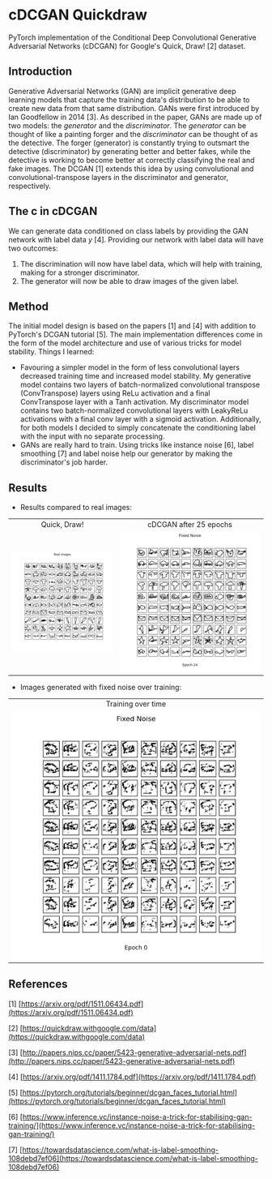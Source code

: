 # cDCGAN Quickdraw

PyTorch implementation of the Conditional Deep Convolutional Generative Adversarial Networks (cDCGAN) for Google's Quick, Draw! [2] dataset.

## Introduction
Generative Adversarial Networks (GAN) are implicit generative deep learning models that capture the training data's distribution to be able to create new data from that same distribution. GANs were first introduced by Ian Goodfellow in 2014 [3]. As described in the paper, GANs are made up of two models: the *generator* and the *discriminator*. The *generator* can be thought of like a painting forger and the *discriminator* can be thought of as the detective. The forger (generator) is constantly trying to outsmart the detective (discriminator) by generating better and better fakes, while the detective is working to become better at correctly classifying the real and fake images. The DCGAN [1] extends this idea by using convolutional and convolutional-transpose layers in the discriminator and generator, respectively. 

## The c in cDCGAN
We can generate data conditioned on class labels by providing the GAN network with label data *y* [4]. Providing our network with label data will have two outcomes:
1. The discrimination will now have label data, which will help with training, making for a stronger discriminator.
2. The generator will now be able to draw images of the given label.

## Method
The initial model design is based on the papers [1] and [4] with addition to PyTorch's DCGAN tutorial [5]. The main implementation differences come in the form of the model architecture and use of various tricks for model stability. Things I learned:

* Favouring a simpler model in the form of less convolutional layers decreased training time and increased model stability. My generative model contains two layers of batch-normalized convolutional transpose (ConvTranspose) layers using ReLu activation and a final ConvTranspose layer with a Tanh activation. My discriminator model contains two batch-normalized convolutional layers with LeakyReLu activations with a final conv layer with a sigmoid activation. Additionally, for both models I decided to simply concatenate the conditioning label with the input with no separate processing.
* GANs are really hard to train. Using tricks like instance noise [6], label smoothing [7] and label noise help our generator by making the discriminator's job harder.

## Results
* Results compared to real images:
<table align='center'>
  <tr align='center'>
    <td> Quick, Draw! </td>
    <td> cDCGAN after 25 epochs </td>
  </tr>
  <tr>
    <td><img src = 'Model/results/real.png'>
    <td><img src = 'Model/results/Epoch_24.png'>
  </tr>
</table>

* Images generated with fixed noise over training:
<table align='center'>
  <tr align='center'>
    <td> Training over time </td>
  </tr>
  <tr>
    <td><img src = 'Model/results/animation_25epochs.gif'>
  </tr>
</table>

## References

[1] [https://arxiv.org/pdf/1511.06434.pdf](https://arxiv.org/pdf/1511.06434.pdf)

[2] [https://quickdraw.withgoogle.com/data](https://quickdraw.withgoogle.com/data)

[3] [http://papers.nips.cc/paper/5423-generative-adversarial-nets.pdf](http://papers.nips.cc/paper/5423-generative-adversarial-nets.pdf)

[4] [https://arxiv.org/pdf/1411.1784.pdf](https://arxiv.org/pdf/1411.1784.pdf)

[5] [https://pytorch.org/tutorials/beginner/dcgan_faces_tutorial.html](https://pytorch.org/tutorials/beginner/dcgan_faces_tutorial.html)

[6] [https://www.inference.vc/instance-noise-a-trick-for-stabilising-gan-training/](https://www.inference.vc/instance-noise-a-trick-for-stabilising-gan-training/)

[7] [https://towardsdatascience.com/what-is-label-smoothing-108debd7ef06](https://towardsdatascience.com/what-is-label-smoothing-108debd7ef06)
